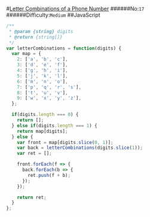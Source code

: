 #[Letter Combinations of a Phone Number](https://leetcode.com/problems/letter-combinations-of-a-phone-number/)
######No:`17`
######Difficulty:`Medium`
##JavaScript

```javascript
/**
 * @param {string} digits
 * @return {string[]}
 */
var letterCombinations = function(digits) {
  var map = {
    2: ['a', 'b', 'c'],
    3: ['d', 'e', 'f'],
    4: ['g', 'h', 'i'],
    5: ['j', 'k', 'l'],
    6: ['m', 'n', 'o'],
    7: ['p', 'q', 'r', 's'],
    8: ['t', 'u', 'v'],
    9: ['w', 'x', 'y', 'z'],
  };

  if(digits.length === 0) {
    return [];
  } else if(digits.length === 1) {
    return map[digits];
  } else {
    var front = map[digits.slice(0, 1)];
    var back = letterCombinations(digits.slice(1));
    var ret = [];

    front.forEach(f => {
      back.forEach(b => {
        ret.push(f + b);
      });
    });

    return ret;
  }
};
```
